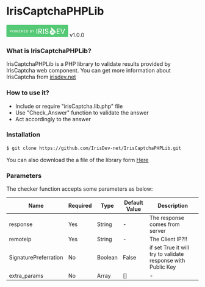 # IrisCaptchaPHPLib
[![IrisDev](https://github.com/rahmaniali-ir/rahmaniali.ir/blob/master/irisdev.png?raw=true)][iris]
v1.0.0

### What is IrisCaptchaPHPLib?
IrisCaptchaPHPLib is a PHP library to validate results provided by IrisCaptcha web component.
You can get more information about IrisCaptcha from [irisdev.net][iris]

### How to use it?
  - Include or require "irisCaptcha.lib.php" file
  - Use "Check_Answer" function to validate the answer
  - Act accordingly to the answer

### Installation

```sh
$ git clone https://github.com/IrisDev-net/IrisCaptchaPHPLib.git
```

You can also download the a file of the library form [Here][zip]

### Parameters
The checker function accepts some parameters as below:

| Name | Required | Type | Default Value | Description |
| ---- | -------- | ---- | ------------- | ----------- |
| response | Yes | String | - | The response comes from server |
| remoteip | Yes | String | - | The Client IP?!! |
| SignaturePreferration | No | Boolean | False | if set True it will try to validate response with Public Key |
| extra_params | No | Array | [] | - |

   [iris]: <http://irisdev.net/>
   [zip]: <https://github.com/IrisDev-net/IrisCaptchaPHPLib/archive/main.zip>
